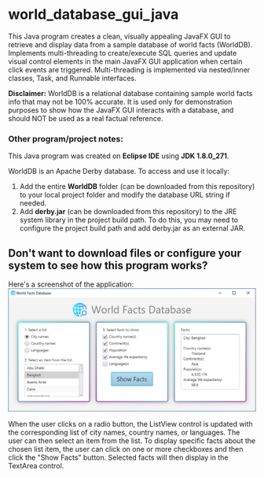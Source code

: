 # world_database_gui_java

This Java program creates a clean, visually appealing JavaFX GUI to retrieve and display data from a sample database of world facts (WorldDB). Implements multi-threading to create/execute SQL queries and update visual control elements in the main JavaFX GUI application when certain click events are triggered. Multi-threading is implemented via nested/inner classes, Task<V>, and Runnable interfaces.
  
**Disclaimer:** WorldDB is a relational database containing sample world facts info that may not be 100% accurate. It is used only for demonstration purposes to show how the JavaFX GUI interacts with a database, and should NOT be used as a real factual reference.

### Other program/project notes:

This Java program was created on **Eclipse IDE** using **JDK 1.8.0_271**.

WorldDB is an Apache Derby database. To access and use it locally: 
1. Add the entire **WorldDB** folder (can be downloaded from this repository) to your local project folder and modify the database URL string if needed. 
2. Add **derby.jar** (can be downloaded from this repository) to the JRE system library in the project build path. To do this, you may need to configure the project build path and add derby.jar as an external JAR.

## Don't want to download files or configure your system to see how this program works?

Here's a screenshot of the application:<br>
<img src="worldDB_demo_img1.PNG" alt="Demo screenshot of world database GUI" width="600"/>

When the user clicks on a radio button, the ListView control is updated with the corresponding list of city names, country names, or languages. The user can then select an item from the list. To display specific facts about the chosen list item, the user can click on one or more checkboxes and then click the "Show Facts" button. Selected facts will then display in the TextArea control.
